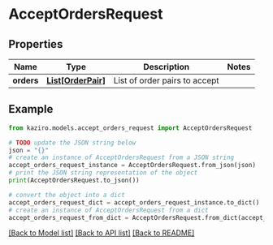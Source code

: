 # AcceptOrdersRequest

## Properties

| Name       | Type                                | Description                   | Notes |
| ---------- | ----------------------------------- | ----------------------------- | ----- |
| **orders** | [**List[OrderPair]**](OrderPair.md) | List of order pairs to accept |

## Example

```python
from kaziro.models.accept_orders_request import AcceptOrdersRequest

# TODO update the JSON string below
json = "{}"
# create an instance of AcceptOrdersRequest from a JSON string
accept_orders_request_instance = AcceptOrdersRequest.from_json(json)
# print the JSON string representation of the object
print(AcceptOrdersRequest.to_json())

# convert the object into a dict
accept_orders_request_dict = accept_orders_request_instance.to_dict()
# create an instance of AcceptOrdersRequest from a dict
accept_orders_request_from_dict = AcceptOrdersRequest.from_dict(accept_orders_request_dict)
```

[[Back to Model list]](../README.md#documentation-for-models) [[Back to API list]](../README.md#documentation-for-api-endpoints) [[Back to README]](../README.md)
